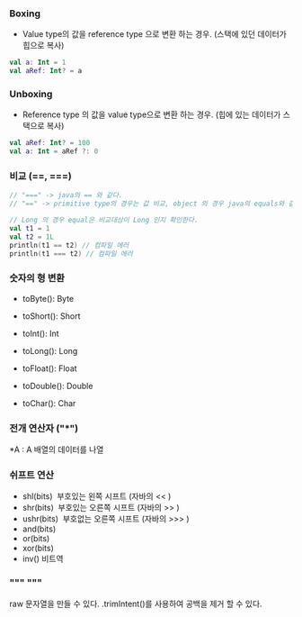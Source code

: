 ### Boxing 
- Value type의 값을 reference type 으로 변환 하는 경우. (스택에 있던 데이터가 힙으로 복사)

```kotlin
val a: Int = 1
val aRef: Int? = a
```

### Unboxing
- Reference type 의 값을 value type으로 변환 하는 경우. (힙에 있는 데이터가 스택으로 복사)

```kotlin
val aRef: Int? = 100
val a: Int = aRef ?: 0
```

### 비교 (==, ===)
```kotlin
// "===" -> java의 == 와 같다.
// "==" -> primitive type의 경우는 값 비교, object 의 경우 java의 equals와 같다.

// Long 의 경우 equal은 비교대상이 Long 인지 확인한다.
val t1 = 1
val t2 = 1L
println(t1 == t2) // 컴파일 에러
println(t1 === t2) // 컴파일 에러
```

### 숫자의 형 변환
- toByte(): Byte
- toShort(): Short
- toInt(): Int

- toLong(): Long
- toFloat(): Float 
- toDouble(): Double 
- toChar(): Char

### 전개 연산자 ("*")
 *A : A 배열의 데이터를 나열 

### 쉬프트 연산
- shl(bits) ­ 부호있는 왼쪽 시프트 (자바의 << )
- shr(bits) ­ 부호있는 오른쪽 시프트 (자바의 >> )
- ushr(bits) ­ 부호없는 오른쪽 시프트 (자바의 >>> )
- and(bits)
- or(bits)
- xor(bits)
- inv() ­비트역

### """ """
raw 문자열을 만들 수 있다. .trimIntent()를 사용하여 공백을 제거 할 수 있다.
